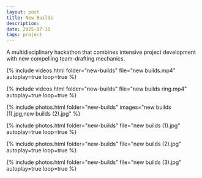 ```yaml
---
layout: post
title: New Builds
description: 
date: 2025-07-11
tags: project
---
```

A multidisciplinary hackathon that combines intensive project development with new compelling team-drafting mechanics.

{% include videos.html 
   folder="new-builds"
   file="new builds.mp4"
   autoplay=true 
   loop=true %}

{% include videos.html 
   folder="new-builds"
   file="new builds ring.mp4"
   autoplay=true 
   loop=true %}

{% include photos.html folder="new-builds" images="new builds (1).jpg,new builds (2).jpg"  %}

{% include photos.html 
   folder="new-builds"
   file="new builds (1).jpg"
   autoplay=true 
   loop=true %}

{% include photos.html 
   folder="new-builds"
   file="new builds (2).jpg"
   autoplay=true 
   loop=true %}

{% include photos.html 
   folder="new-builds"
   file="new builds (3).jpg"
   autoplay=true 
   loop=true %}